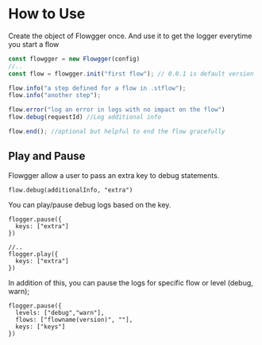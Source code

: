 # How to Use

Create the object of Flowgger once. And use it to get the logger everytime you start a flow

```js
const flowgger = new Flowgger(config)
//..
const flow = flowgger.init("first flow"); // 0.0.1 is default version

flow.info("a step defined for a flow in .stflow");
flow.info("another step");

flow.error("log an error in logs with no impact on the flow")
flow.debug(requestId) //Log additional info

flow.end(); //optional but helpful to end the flow gracefully
```

## Play and Pause

Flowgger allow a user to pass an extra key to debug statements.
```
flow.debug(additionalInfo, "extra")
```

You can play/pause debug logs based on the key.
```
flogger.pause({
  keys: ["extra"]
})

//..
flogger.play({
  keys: ["extra"]
})
```

In addition of this, you can pause the logs for specific flow or level (debug, warn);

```
flogger.pause({
  levels: ["debug","warn"],
  flows: ["flowname(version)", ""],
  keys: ["keys"]
})
```